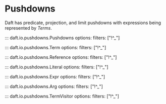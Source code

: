 # Pushdowns

Daft has predicate, projection, and limit pushdowns with expressions being represented by *Terms*.

::: daft.io.pushdowns.Pushdowns
    options:
        filters: ["!^_"]

::: daft.io.pushdowns.Term
    options:
        filters: ["!^_"]

::: daft.io.pushdowns.Reference
    options:
        filters: ["!^_"]

::: daft.io.pushdowns.Literal
    options:
        filters: ["!^_"]

::: daft.io.pushdowns.Expr
    options:
        filters: ["!^_"]

::: daft.io.pushdowns.Arg
    options:
        filters: ["!^_"]

::: daft.io.pushdowns.TermVisitor
    options:
        filters: ["!^_"]
